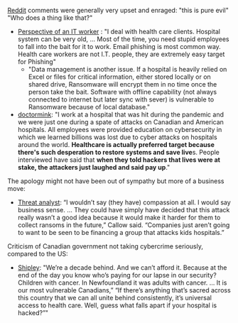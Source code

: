 [Reddit](https://www.reddit.com/r/toronto/comments/zsv4no/sickkids_hit_by_ransomware_attack/) comments were generally very upset and enraged: "this is pure evil" "Who does a thing like that?"
- [Perspective of an IT worker](https://www.reddit.com/r/toronto/comments/zsv4no/comment/j1dj1p7/?utm_source=share&utm_medium=web3x&utm_name=web3xcss&utm_term=1&utm_content=share_button) : "I deal with health care clients. Hospital system can be very old, ... Most of the time, you need stupid employees to fall into the bait for it to work. Email phishing is most common way. Health care workers are not I.T. people, they are extremely easy target for Phishing" 
	- "Data management is another issue. If a hospital is heavily relied on Excel or files for critical information, either stored locally or on shared drive, Ransomware will encrypt them in no time once the person take the bait. Software with offline capability (not always connected to internet but later sync with sever) is vulnerable to Ransomware because of local database."
- [doctormink](https://www.reddit.com/r/toronto/comments/zsv4no/comment/j1dmjka/?utm_source=share&utm_medium=web3x&utm_name=web3xcss&utm_term=1&utm_content=share_button): "I work at a hospital that was hit during the pandemic and we were just one during a spate of attacks on Canadian and American hospitals. All employees were provided education on cybersecurity in which we learned billions was lost due to cyber attacks on hospitals around the world. **Healthcare is actually preferred target because there's such desperation to restore systems and save live**s. People interviewed have said that **when they told hackers that lives were at stake, the attackers just laughed and said pay up**."

The apology might not have been out of sympathy but more of a business move:
- [Threat analyst](https://www.thestar.com/news/canada/sickkids-attack-and-apology-pulls-ransomware-s-robin-hood-into-spotlight/article_5ebeb7d4-4154-58d6-97ce-dbf4404f8311.html): “I wouldn’t say (they have) compassion at all. I would say business sense. … They could have simply have decided that this attack really wasn’t a good idea because it would make it harder for them to collect ransoms in the future,” Callow said. “Companies just aren’t going to want to be seen to be financing a group that attacks kids hospitals.”

Criticism of Canadian government not taking cybercrime seriously, compared to the US:
- [Shipley](https://www.thestar.com/news/canada/sickkids-attack-and-apology-pulls-ransomware-s-robin-hood-into-spotlight/article_5ebeb7d4-4154-58d6-97ce-dbf4404f8311.html): "We’re a decade behind. And we can’t afford it. Because at the end of the day you know who’s paying for our lapse in our security? Children with cancer. In Newfoundland it was adults with cancer. … It is our most vulnerable Canadians,” “If there’s anything that’s sacred across this country that we can all unite behind consistently, it’s universal access to health care. Well, guess what falls apart if your hospital is hacked?”"